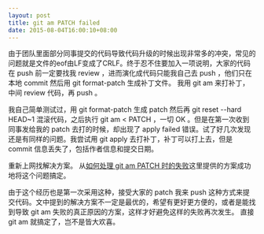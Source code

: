 ```yaml
---
layout: post
title: git am PATCH failed
date: 2015-08-04T16:00:10+08:00
---
```

由于团队里面部分同事提交的代码导致代码升级的时候出现非常多的冲突，常见的问题就是文件的eof由LF变成了CRLF。终于忍不住要加入一项说明，大家的代码在 push 前一定要找我 review ，进而演化成代码只能我自己去 push ，他们只在本地 commit 然后用 git format-patch 生成补丁文件。 我用 git am 来打补丁，中间 review 代码，再 push 。

我自己简单测试过，用 git format-patch 生成 patch 然后再 git reset --hard HEAD~1 混滚代码，之后执行 git am < PATCH ，一切 OK 。但是在第一次收到同事发给我的 patch 去打的时候，却出现了 apply failed 错误。试了好几次发现还是有同样的问题。我尝试用 git apply 去打补丁，补丁可以打上去，但是 commit 信息丢失了，包括作者信息和提交日期。

重新上网找解决方案。 从[如何处理 git am PATCH 时的失败](http://blog.sina.com.cn/s/blog_5372b1a301015y0n.html)这里提供的方案成功地将这个问题搞定。

由于这个经历也是第一次采用这种，接受大家的 patch 我来 push 这种方式来提交代码。文中提到的解决方案不一定是最优的，希望有更好更方便的，或者是能找到导致 git am 失败的真正原因的方案，这样才好避免这样的失败再次发生。 直接 git am 就搞定了，岂不是皆大欢喜。
